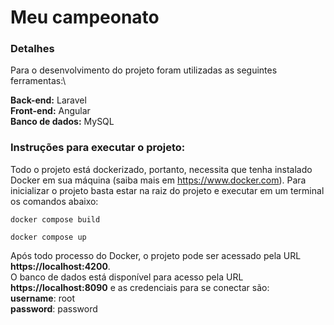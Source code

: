 # Meu campeonato
### Detalhes
Para o desenvolvimento do projeto foram utilizadas as seguintes ferramentas:\

**Back-end:** Laravel\
**Front-end:** Angular\
**Banco de dados:** MySQL

### Instruções para executar o projeto:
Todo o projeto está dockerizado, portanto, necessita que tenha instalado Docker em sua máquina (saiba mais em https://www.docker.com).
Para inicializar o projeto basta estar na raiz do projeto e executar em um terminal os comandos abaixo:

``docker compose build``

``docker compose up``

Após todo processo do Docker, o projeto pode ser acessado pela URL **https://localhost:4200**.\
O banco de dados está disponível para acesso pela URL **https://localhost:8090** e as credenciais para se conectar são:\
**username**: root\
**password**: password